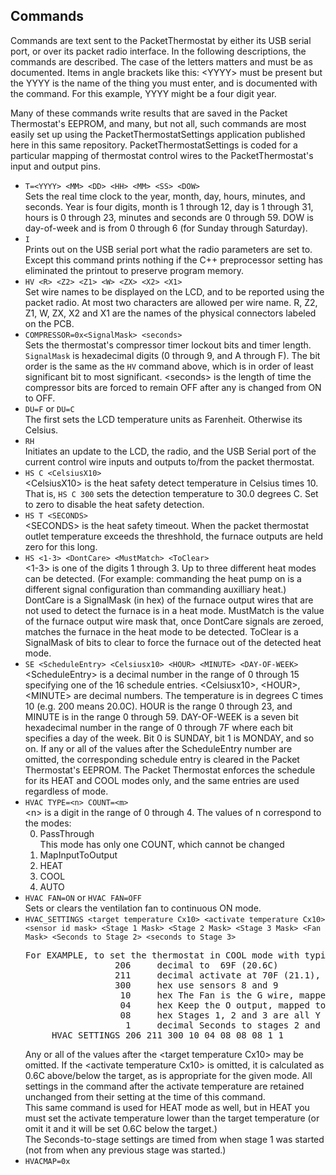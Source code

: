 <h2>Commands</h2>

<p>Commands are text sent to the PacketThermostat
by either its USB serial port, or over its packet
radio interface. In the following descriptions, the commands are described. The case of the
letters matters and must be as documented. Items in angle brackets like this: &lt;YYYY&gt;
must be present but the YYYY is the name of the thing you must enter, and is documented
with the command. For this example, YYYY might be a four digit year.</p>

<p>Many of these commands write results that are saved in the Packet Thermostat's
EEPROM, and many, but not all, such commands are most easily set up 
using the PacketThermostatSettings application published here in this same
repository. PacketThermostatSettings is coded for a particular mapping
of thermostat control wires to the PacketThermostat's input and output pins. 
</p>

<ul>
<li><code>T=&lt;YYYY&gt; &lt;MM&gt; &lt;DD&gt; &lt;HH&gt; &lt;MM&gt; &lt;SS&gt; &lt;DOW&gt;</code><br/>
Sets the real time clock to the year, month, day, hours,
minutes, and seconds. Year is four digits, month is 1 through 12,
day is 1 through 31, hours is 0 through 23, minutes and seconds are
0 through 59. DOW is day-of-week and is from 0 through 6 (for
Sunday through Saturday).</li>
<li><code>I</code><br/>
Prints out on the USB serial port what the radio parameters
are set to. Except this command prints nothing if 
the C++ preprocessor setting has eliminated the printout
to preserve program memory.</li>
<li><code>HV &lt;R&gt; &lt;Z2&gt; &lt;Z1&gt; &lt;W&gt; &lt;ZX&gt; &lt;X2&gt; &lt;X1&gt;</code><br/>
Set wire names to be displayed on the LCD, and
to be reported using the packet radio. At most two characters
are allowed per wire name. R, Z2, Z1, W, ZX, X2 and X1 
are the names of the physical connectors labeled on the PCB.
</li>
<li><code>COMPRESSOR=0x&lt;SignalMask&gt; &lt;seconds&gt;</code><br/>
Sets the thermostat's compressor timer lockout bits and timer length.
<code>SignalMask</code> is hexadecimal digits (0 through 9, and A through F). The bit
order is the same as the <code>HV</code> command above, which is
in order of least significant bit to most significant. &lt;seconds&gt; is
the length of time the compressor bits are forced to remain
OFF after any is changed from ON to OFF.</li>
<li><code>DU=F</code> or <code>DU=C</code><br/>
The first sets the LCD temperature units as Farenheit. Otherwise
its Celsius.</li>
<li><code>RH</code><br/>
Initiates an update to the LCD, the radio, and
the USB Serial port of the current control wire
inputs and outputs to/from the packet thermostat.</li>
<li><code>HS C &lt;CelsiusX10&gt;</code><br/>
&lt;CelsiusX10&gt; is the heat safety detect
temperature in Celsius times 10. That is, 
<code>HS C 300</code> sets the detection temperature
to 30.0 degrees C. Set to zero to disable
the heat safety detection.</li>
<li><code>HS T &lt;SECONDS&gt;</code><br/>
&lt;SECONDS&gt; is the heat safety timeout. When
the packet thermostat outlet temperature exceeds
the threshhold, the furnace outputs are held zero
for this long.</li>
<li><code>HS &lt;1-3&gt; &lt;DontCare&gt; &lt;MustMatch&gt; &lt;ToClear&gt;</code><br/>
&lt;1-3&gt; is one of the digits 1 through 3. Up to three different heat modes can be
detected. (For example: commanding the heat pump on is a different signal configuration
than commanding auxilliary heat.)
DontCare is a SignalMask (in hex) of the furnace output wires that are not used to detect
the furnace is in a heat mode. MustMatch is the value of the furnace output wire
mask that, once DontCare signals are zeroed, matches the furnace in the heat mode
to be detected.
ToClear is a SignalMask of bits to clear to force the furnace out of the
detected heat mode. </li>
<li><code>SE &lt;ScheduleEntry&gt; &lt;Celsiusx10&gt; &lt;HOUR&gt; &lt;MINUTE&gt; &lt;DAY-OF-WEEK&gt;</code><br/>
&lt;ScheduleEntry&gt; is a decimal number in the range of 0 through 15 specifying one of the 16
schedule entries. &lt;Celsiusx10&gt;, &lt;HOUR&gt;, &lt;MINUTE&gt; are decimal numbers.
The temperature is in degrees C times 10 (e.g. 200 means 20.0C). HOUR is the range 0 through 23,
and MINUTE is in the range 0 through 59. DAY-OF-WEEK is a seven bit hexadecimal number in the range of 0 through
7F where each bit specifies a day of the week. Bit 0 is SUNDAY, bit 1 is MONDAY, and so on.
If any or all of the values after the ScheduleEntry number are omitted, the corresponding schedule
entry is cleared in the Packet Thermostat's EEPROM. The Packet Thermostat enforces the schedule
for its HEAT and COOL modes only, and the same entries are used regardless of mode.
 </li>
<li><code>HVAC TYPE=&lt;n&gt; COUNT=&lt;m&gt;</code><br/>
&lt;n&gt; is a digit in the range of 0 through 4. The values of n correspond to the modes:
<ol type='1' start='0' >
<li>PassThrough<br/> This mode has only one COUNT, which cannot be changed</li>
<li>MapInputToOutput</li>
<li>HEAT</li>
<li>COOL</li>
<li>AUTO</li>
</ol>
</li>
<li><code>HVAC FAN=ON</code> or <code>HVAC FAN=OFF</code><br/>
Sets or clears the ventilation fan to continuous ON mode.</li>
<li><code>HVAC_SETTINGS &lt;target temperature Cx10&gt; &lt;activate temperature Cx10&gt; &lt;sensor id mask&gt; &lt;Stage 1 Mask&gt; &lt;Stage 2 Mask&gt; &lt;Stage 3 Mask&gt; &lt;Fan Mask&gt; &lt;Seconds to Stage 2&gt; &lt;seconds to Stage 3&gt;</code><pre>
For EXAMPLE, to set the thermostat in COOL mode with typical mapping of PCB to thermostat wires:
                 206     decimal to  69F (20.6C)  
                 211     decimal activate at 70F (21.1), 
                 300     hex use sensors 8 and 9
                  10     hex The Fan is the G wire, mapped to Z1
                  04     hex Keep the O output, mapped to X1, always ON
                  08     hex Stages 1, 2 and 3 are all Y output, mapped to X2
                   1     decimal Seconds to stages 2 and 3 are unimportant, 1 second each
     HVAC_SETTINGS 206 211 300 10 04 08 08 08 1 1
</pre> Any or all of the values after the &lt;target temperature Cx10&gt; may be omitted. If the 
&lt;activate temperature Cx10&gt; is omitted, it is calculated as 0.6C above/below the target,
as is appropriate for the given mode. All settings in the command after the activate temperature are
retained unchanged from their setting at the time of this command. <br/>
This same command is used for HEAT mode as well, but in HEAT you must set the activate temperature
lower than the target temperature (or omit it and it will be set 0.6C below the target.)<br/>
The Seconds-to-stage settings are timed from when stage 1 was started (not from
when any previous stage was started.)</li>
<li><code>HVACMAP=0x</code></li>
</ul> 